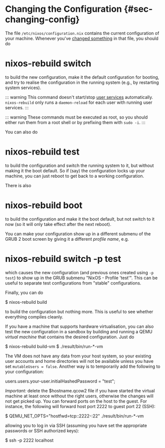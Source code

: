 # Changing the Configuration {#sec-changing-config}

The file `/etc/nixos/configuration.nix` contains the current configuration of your machine. Whenever you've [changed something](#ch-configuration) in that file, you should do

  # nixos-rebuild switch

to build the new configuration, make it the default configuration for booting, and try to realise the configuration in the running system (e.g., by restarting system services).

::: warning
This command doesn\'t start/stop [user services](#opt-systemd.user.services) automatically. `nixos-rebuild` only runs a `daemon-reload` for each user with running user services.
:::

::: warning
These commands must be executed as root, so you should either run them from a root shell or by prefixing them with `sudo -i`.
:::

You can also do

  # nixos-rebuild test

to build the configuration and switch the running system to it, but without making it the boot default. So if (say) the configuration locks up your machine, you can just reboot to get back to a working configuration.

There is also

  # nixos-rebuild boot

to build the configuration and make it the boot default, but not switch to it now (so it will only take effect after the next reboot).

You can make your configuration show up in a different submenu of the GRUB 2 boot screen by giving it a different *profile name*, e.g.

  # nixos-rebuild switch -p test

which causes the new configuration (and previous ones created using `-p test`) to show up in the GRUB submenu "NixOS - Profile \'test\'". This can be useful to separate test configurations from "stable" configurations.

Finally, you can do

  $ nixos-rebuild build

to build the configuration but nothing more. This is useful to see whether everything compiles cleanly.

If you have a machine that supports hardware virtualisation, you can also test the new configuration in a sandbox by building and running a QEMU *virtual machine* that contains the desired configuration. Just do

  $ nixos-rebuild build-vm
  $ ./result/bin/run-*-vm

The VM does not have any data from your host system, so your existing user accounts and home directories will not be available unless you have set `mutableUsers = false`. Another way is to temporarily add the following to your configuration:

  users.users.your-user.initialHashedPassword = "test";

*Important:* delete the \$hostname.qcow2 file if you have started the virtual machine at least once without the right users, otherwise the changes will not get picked up. You can forward ports on the host to the guest. For instance, the following will forward host port 2222 to guest port 22 (SSH):

  $ QEMU_NET_OPTS="hostfwd=tcp::2222-:22" ./result/bin/run-*-vm

allowing you to log in via SSH (assuming you have set the appropriate passwords or SSH authorized keys):

  $ ssh -p 2222 localhost

